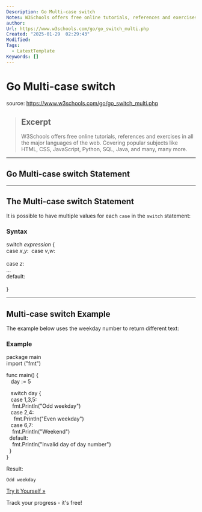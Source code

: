 ```yaml
---
Description: Go Multi-case switch
Notes: W3Schools offers free online tutorials, references and exercises in all the major languages of the web. Covering popular subjects like HTML, CSS, JavaScript, Python, SQL, Java, and many, many more.
author: 
Url: https://www.w3schools.com/go/go_switch_multi.php
Created: "2025-01-29  02:29:43"
Modified: 
Tags:
  - LatextTemplate
Keywords: []
---
```


# Go Multi-case switch

source: https://www.w3schools.com/go/go_switch_multi.php

> ## Excerpt
> W3Schools offers free online tutorials, references and exercises in all the major languages of the web. Covering popular subjects like HTML, CSS, JavaScript, Python, SQL, Java, and many, many more.

---
## Go Multi-case switch Statement

___

## The Multi-case switch Statement

It is possible to have multiple values for each `case` in the `switch` statement:

### Syntax

switch _expression_ {  
case _x_,_y_:  case _v_,_w_:  
    
case _z_:  
...  
default:  
    
}

___

## Multi-case switch Example

The example below uses the weekday number to return different text:

### Example

package main  
import ("fmt")  
  
func main() {  
   day := 5

   switch day {  
   case 1,3,5:  
    fmt.Println("Odd weekday")  
   case 2,4:  
     fmt.Println("Even weekday")  
   case 6,7:  
    fmt.Println("Weekend")  
  default:  
    fmt.Println("Invalid day of day number")  
  }  
}

Result:

`Odd weekday`

[Try it Yourself »](https://www.w3schools.com/go/trygo.php?filename=demo_switch6)

  

Track your progress - it's free!
